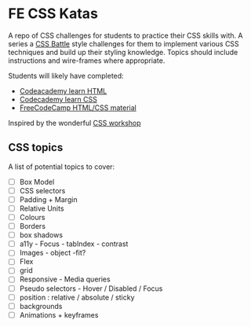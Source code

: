 # FE CSS Katas

A repo of CSS challenges for students to practice their CSS skills with. A series a [CSS Battle](https://cssbattle.dev/) style challenges for them to implement various CSS techniques and build up their styling knowledge. Topics should include instructions and wire-frames where appropriate.

Students will likely have completed:

- [Codeacademy learn HTML](https://www.codecademy.com/learn/learn-html)
- [Codecademy learn CSS](https://www.codecademy.com/learn/learn-css)
- [FreeCodeCamp HTML/CSS material](https://learn.freecodecamp.org/)

Inspired by the wonderful [CSS workshop](https://github.com/northcoders/css-workshop)

## CSS topics

A list of potential topics to cover:

- [ ] Box Model
- [ ] CSS selectors
- [ ] Padding + Margin
- [ ] Relative Units
- [ ] Colours
- [ ] Borders
- [ ] box shadows
- [ ] a11y - Focus - tabIndex - contrast
- [ ] Images - object -fit?
- [ ] Flex
- [ ] grid
- [ ] Responsive - Media queries
- [ ] Pseudo selectors - Hover / Disabled / Focus
- [ ] position : relative / absolute / sticky
- [ ] backgrounds
- [ ] Animations + keyframes
